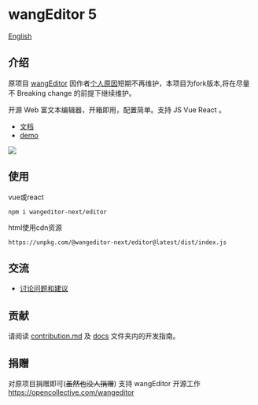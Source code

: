 # wangEditor 5

[English](./README-en.md)

## 介绍

原项目 [wangEditor](https://github.com/wangeditor-team/wangEditor) 因作者[个人原因](https://juejin.cn/post/7272735633458413602)短期不再维护，本项目为fork版本,将在尽量不 Breaking change 的前提下继续维护。

开源 Web 富文本编辑器，开箱即用，配置简单。支持 JS Vue React 。


- [文档](https://www.wangeditor.com/)
- [demo](https://www.wangeditor.com/demo/)

![](./docs/images/editor.png)

## 使用

vue或react
~~~shell
npm i wangeditor-next/editor
~~~

html使用cdn资源
~~~
https://unpkg.com/@wangeditor-next/editor@latest/dist/index.js
~~~

## 交流

- [讨论问题和建议](https://github.com/cycleccc/wangEditor/pulls)

## 贡献

请阅读 [contribution.md](https://github.com/cycleccc/wangEditor-next/blob/master/docs/contribution-CN.md) 及 [docs](https://github.com/cycleccc/wangEditor-next/tree/master/docs) 文件夹内的开发指南。


## 捐赠

对原项目捐赠即可(~~虽然也没人捐赠~~)
支持 wangEditor 开源工作 https://opencollective.com/wangeditor
